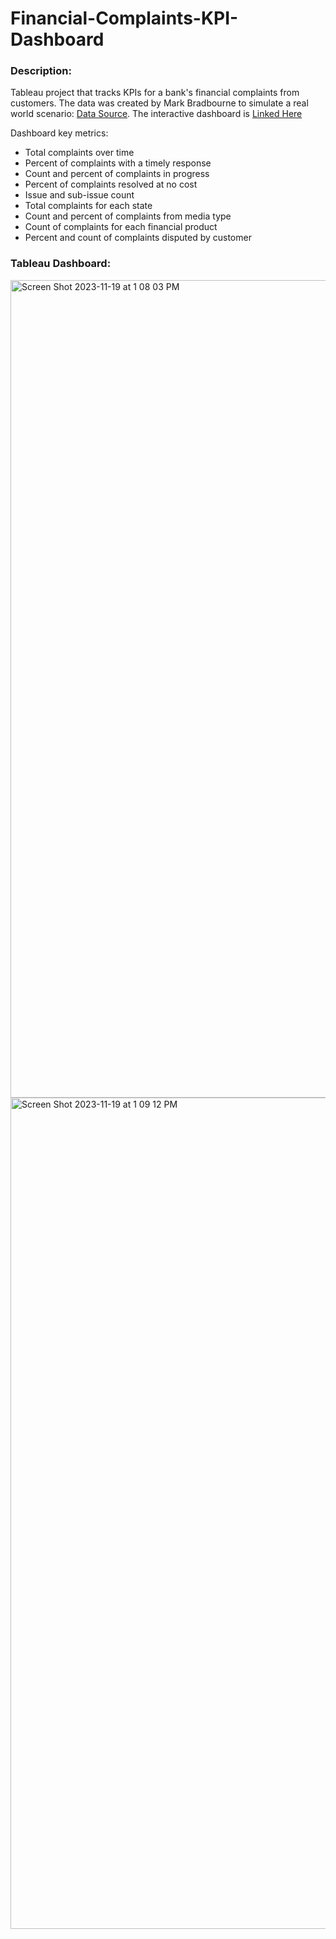 # Financial-Complaints-KPI-Dashboard

### Description:
Tableau project that tracks KPIs for a bank's financial complaints from customers. The data was created by Mark Bradbourne to simulate a real world scenario: [Data Source](https://data.world/markbradbourne/rwfd-real-world-fake-data). The interactive dashboard is [Linked Here](https://public.tableau.com/views/FinancialComplaintsKPIDashboard_17003764360060/FinancialComplaintsDashnoard?:language=en-US&:display_count=n&:origin=viz_share_link)

Dashboard key metrics:

* Total complaints over time
* Percent of complaints with a timely response
* Count and percent of complaints in progress
* Percent of complaints resolved at no cost
* Issue and sub-issue count
* Total complaints for each state
* Count and percent of complaints from media type
* Count of complaints for each financial product
* Percent and count of complaints disputed by customer

### Tableau Dashboard:
<img width="1308" alt="Screen Shot 2023-11-19 at 1 08 03 PM" src="https://github.com/stephenaigner/Financial-Complaints-KPI-Dashboard/assets/90224544/e0546760-e159-4809-b9fc-d613e0042ccb">
<img width="1330" alt="Screen Shot 2023-11-19 at 1 09 12 PM" src="https://github.com/stephenaigner/Financial-Complaints-KPI-Dashboard/assets/90224544/557c6d57-3746-4a49-aafa-91649c503155">
